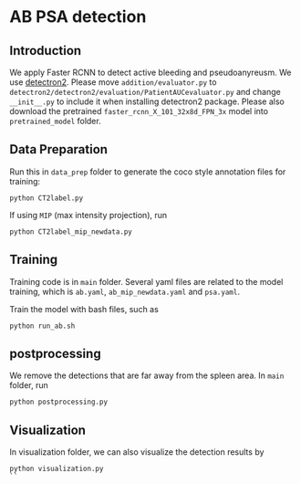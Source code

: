 # AB PSA detection

## Introduction

We apply Faster RCNN to detect active bleeding and pseudoanyreusm. We use [detectron2](https://github.com/facebookresearch/detectron2). Please move ``addition/evaluator.py`` to ``detectron2/detectron2/evaluation/PatientAUCevaluator.py`` and change ``__init__.py`` to include it when installing detectron2 package. Please also download the pretrained ``faster_rcnn_X_101_32x8d_FPN_3x`` model into ``pretrained_model`` folder.

## Data Preparation
Run this in ``data_prep`` folder to generate the coco style annotation files for training:
```Shell
python CT2label.py
```
If using ``MIP`` (max intensity projection), run
```Shell
python CT2label_mip_newdata.py 
```

## Training
Training code is in ``main`` folder. Several yaml files are related to the model training, which is ``ab.yaml``, ``ab_mip_newdata.yaml`` and ``psa.yaml``.

Train the model with bash files, such as
```Shell
python run_ab.sh
```

## postprocessing
We remove the detections that are far away from the spleen area. In ``main`` folder, run
```Shell
python postprocessing.py
```

## Visualization
In visualization folder, we can also visualize the detection results by 
```Shell
python visualization.py
``